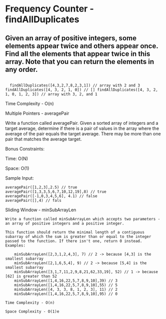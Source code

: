 # Frequency Counter - findAllDuplicates

## Given an array of positive integers, some elements appear twice and others appear once. Find all the elements that appear twice in this array. Note that you can return the elements in any order.
```
```
  `  findAllDuplicates([4,3,2,7,8,2,3,1]) // array with 2 and 3
    findAllDuplicates([4, 3, 2, 1, 0]) // []
    findAllDuplicates([4, 3, 2, 1, 0, 1, 2, 3]) // array with 3, 2, and 1`

Time Complexity - O(n)

Multiple Pointers - averagePair

Write a function called averagePair. Given a sorted array of integers and a target average, determine if there is a pair of values in the array where the average of the pair equals the target average. There may be more than one pair that matches the average target.

Bonus Constraints:

Time: O(N)

Space: O(1)

Sample Input:

    averagePair([1,2,3],2.5) // true
    averagePair([1,3,3,5,6,7,10,12,19],8) // true
    averagePair([-1,0,3,4,5,6], 4.1) // false
    averagePair([],4) // fals


Sliding Window - minSubArrayLen


    Write a function called minSubArrayLen which accepts two parameters - an array of positive integers and a positive integer.

    This function should return the minimal length of a contiguous subarray of which the sum is greater than or equal to the integer passed to the function. If there isn't one, return 0 instead.
    Examples:

        minSubArrayLen([2,3,1,2,4,3], 7) // 2 -> because [4,3] is the smallest subarray
        minSubArrayLen([2,1,6,5,4], 9) // 2 -> because [5,4] is the smallest subarray
        minSubArrayLen([3,1,7,11,2,9,8,21,62,33,19], 52) // 1 -> because [62] is greater than 52
        minSubArrayLen([1,4,16,22,5,7,8,9,10],39) // 3
        minSubArrayLen([1,4,16,22,5,7,8,9,10],55) // 5
        minSubArrayLen([4, 3, 3, 8, 1, 2, 3], 11) // 2
        minSubArrayLen([1,4,16,22,5,7,8,9,10],95) // 0

    Time Complexity - O(n)

    Space Complexity - O(1)e
